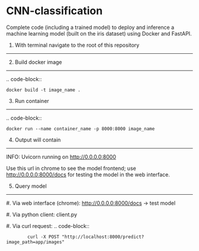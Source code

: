 # CNN-classification


Complete code (including a trained model) to deploy and inference a machine learning model (built on the iris dataset) using Docker and FastAPI.

1. With terminal navigate to the root of this repository
--------------------------------------------------------

2. Build docker image
---------------------
.. code-block::

    docker build -t image_name .

3. Run container
----------------
.. code-block::

    docker run --name container_name -p 8000:8000 image_name

4. Output will contain
----------------------
INFO:     Uvicorn running on http://0.0.0.0:8000

Use this url in chrome to see the model frontend;
use http://0.0.0.0:8000/docs for testing the model in the web interface.

5. Query model
--------------
    
 #. Via web interface (chrome):
        http://0.0.0.0:8000/docs -> test model
    
 #. Via python client:
        client.py
    
 #. Via curl request:
        .. code-block::

            curl -X POST "http://localhost:8000/predict?image_path=app/images"
